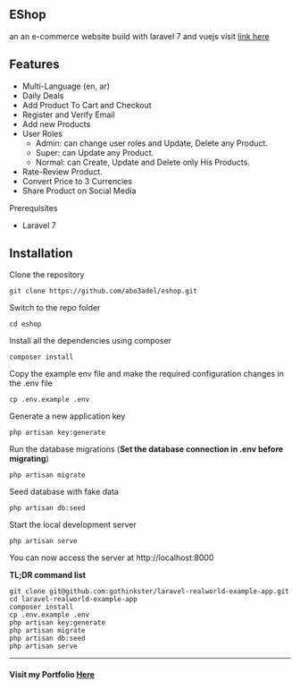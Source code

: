 ## EShop
an an e-commerce website build with laravel 7 and vuejs visit [link here](http://eshopt.rf.gd/)

## Features
* Multi-Language (en, ar)
* Daily Deals
* Add Product To Cart and Checkout
* Register and Verify Email
* Add new Products
* User Roles
  * Admin: can change user roles and Update, Delete any Product.
  * Super: can Update any Product.
  * Normal: can Create, Update and Delete only His Products.
* Rate-Review Product.
* Convert Price to 3 Currencies
* Share Product on Social Media

Prerequisites
* Laravel 7

## Installation


Clone the repository

    git clone https://github.com/abo3adel/eshop.git

Switch to the repo folder

    cd eshop

Install all the dependencies using composer

    composer install

Copy the example env file and make the required configuration changes in the .env file

    cp .env.example .env

Generate a new application key

    php artisan key:generate

Run the database migrations (**Set the database connection in .env before migrating**)

    php artisan migrate

Seed database with fake data
    
    php artisan db:seed

Start the local development server

    php artisan serve

You can now access the server at http://localhost:8000

**TL;DR command list**

    git clone git@github.com:gothinkster/laravel-realworld-example-app.git
    cd laravel-realworld-example-app
    composer install
    cp .env.example .env
    php artisan key:generate
    php artisan migrate
    php artisan db:seed
    php artisan serve
---
#### Visit my Portfolio [Here](http://ninjacoder.rf.gd/)




